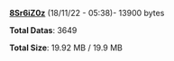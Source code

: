 [**8Sr6iZ0z**](/data/8Sr6iZ0z.txt) (18/11/22 - 05:38)- 13900 bytes

**Total Datas**: 3649

**Total Size**: 19.92 MB / 19.9 MB